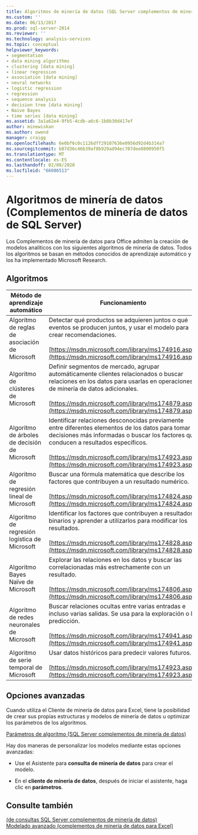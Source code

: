 ```yaml
---
title: Algoritmos de minería de datos (SQL Server complementos de minería de datos) | Microsoft Docs
ms.custom: ''
ms.date: 06/13/2017
ms.prod: sql-server-2014
ms.reviewer: ''
ms.technology: analysis-services
ms.topic: conceptual
helpviewer_keywords:
- segmentation
- data mining algorithms
- clustering [data mining]
- linear regression
- association [data mining]
- neural networks
- logistic regression
- regression
- sequence analysis
- decision tree [data mining]
- Naive Bayes
- time series [data mining]
ms.assetid: 3a1a62e4-9fb5-4cdb-a6c6-1b8b30d417ef
author: minewiskan
ms.author: owend
manager: craigg
ms.openlocfilehash: 6e0bf6c0c1126dff29107636e0956d92d4b314a7
ms.sourcegitcommit: b87d36c46b39af8b929ad94ec707dee8800950f5
ms.translationtype: MT
ms.contentlocale: es-ES
ms.lasthandoff: 02/08/2020
ms.locfileid: "66086513"
---
```

# <a name="data-mining-algorithms-sql-server-data-mining-add-ins"></a>Algoritmos de minería de datos (Complementos de minería de datos de SQL Server)
  Los Complementos de minería de datos para Office admiten la creación de modelos analíticos con los siguientes algoritmos de minería de datos. Todos los algoritmos se basan en métodos conocidos de aprendizaje automático y los ha implementado Microsoft Research.  
  
## <a name="algorithms"></a>Algoritmos  
  
|Método de aprendizaje automático|Funcionamiento|  
|-----------------------------|------------------|  
|Algoritmo de reglas de asociación de Microsoft|Detectar qué productos se adquieren juntos o qué eventos se producen juntos, y usar el modelo para crear recomendaciones.<br /><br /> [https://msdn.microsoft.com/library/ms174916.aspx](https://msdn.microsoft.com/library/ms174916.aspx)|  
|Algoritmo de clústeres de Microsoft|Definir segmentos de mercado, agrupar automáticamente clientes relacionados o buscar relaciones en los datos para usarlas en operaciones de minería de datos adicionales.<br /><br /> [https://msdn.microsoft.com/library/ms174879.aspx](https://msdn.microsoft.com/library/ms174879.aspx)|  
|Algoritmo de árboles de decisión de Microsoft|Identificar relaciones desconocidas previamente entre diferentes elementos de los datos para tomar decisiones más informadas o buscar los factores que conducen a resultados específicos.<br /><br /> [https://msdn.microsoft.com/library/ms174923.aspx](https://msdn.microsoft.com/library/ms174923.aspx)|  
|Algoritmo de regresión lineal de Microsoft|Buscar una fórmula matemática que describe los factores que contribuyen a un resultado numérico.<br /><br /> [https://msdn.microsoft.com/library/ms174824.aspx](https://msdn.microsoft.com/library/ms174824.aspx)|  
|Algoritmo de regresión logística de Microsoft|Identificar los factores que contribuyen a resultados binarios y aprender a utilizarlos para modificar los resultados.<br /><br /> [https://msdn.microsoft.com/library/ms174828.aspx](https://msdn.microsoft.com/library/ms174828.aspx)|  
|Algoritmo Bayes Naïve de Microsoft|Explorar las relaciones en los datos y buscar las correlacionadas más estrechamente con un resultado.<br /><br /> [https://msdn.microsoft.com/library/ms174806.aspx](https://msdn.microsoft.com/library/ms174806.aspx)|  
|Algoritmo de redes neuronales de Microsoft|Buscar relaciones ocultas entre varias entradas e incluso varias salidas. Se usa para la exploración o la predicción.<br /><br /> [https://msdn.microsoft.com/library/ms174941.aspx](https://msdn.microsoft.com/library/ms174941.aspx)|  
|Algoritmo de serie temporal de Microsoft|Usar datos históricos para predecir valores futuros.<br /><br /> [https://msdn.microsoft.com/library/ms174923.aspx](https://msdn.microsoft.com/library/ms174923.aspx)|  
  
## <a name="advanced-options"></a>Opciones avanzadas  
 Cuando utiliza el Cliente de minería de datos para Excel, tiene la posibilidad de crear sus propias estructuras y modelos de minería de datos u optimizar los parámetros de los algoritmos.  
  
 [Parámetros de algoritmo &#40;SQL Server complementos de minería de datos&#41;](algorithm-parameters-sql-server-data-mining-add-ins.md)  
  
 Hay dos maneras de personalizar los modelos mediante estas opciones avanzadas:  
  
-   Use el Asistente para **consulta de minería de datos** para crear el modelo.  
  
-   En el **cliente de minería de datos**, después de iniciar el asistente, haga clic en **parámetros**.  
  
## <a name="see-also"></a>Consulte también  
 [&#40;de consultas SQL Server complementos de minería de datos&#41;](query-sql-server-data-mining-add-ins.md)   
 [Modelado avanzado &#40;complementos de minería de datos para Excel&#41;](advanced-modeling-data-mining-add-ins-for-excel.md)  
  
  
